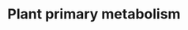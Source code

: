 ---
annotations:
- type: Pathway Ontology
  value: citric acid cycle pathway
- type: Pathway Ontology
  value: glycolysis pathway
authors:
- Maria Cecilia
- Khanspers
- Mkutmon
- Eweitz
description: 'Plant Primary Metabolism Metapathway  Contains:  - Calvin Cycle (chloroplast)
  - Glycolysis (cytosol) - Krebs Cycle (mitochondria) - Chloroplastic Amino Acid Metabolism
  - Chloroplast Electron Transport Chain - Sucrose Metabolism - Starch Metabolism  Does
  not yet contain A. thaliana annotations.'
last-edited: 2021-05-27
organisms:
- Arabidopsis thaliana
redirect_from:
- /index.php/Pathway:WP3623
- /instance/WP3623
schema-jsonld:
- '@context': https://schema.org/
  '@id': https://wikipathways.github.io/pathways/WP3623.html
  '@type': Dataset
  creator:
    '@type': Organization
    name: WikiPathways
  description: 'Plant Primary Metabolism Metapathway  Contains:  - Calvin Cycle (chloroplast)
    - Glycolysis (cytosol) - Krebs Cycle (mitochondria) - Chloroplastic Amino Acid
    Metabolism - Chloroplast Electron Transport Chain - Sucrose Metabolism - Starch
    Metabolism  Does not yet contain A. thaliana annotations.'
  keywords:
  - malic enzyme 1
  - glyceraldehyde 3-phosphate dehydrogenase 2
  - ATP-dependent phosphofructokinase 3
  - NADH
  - PPi
  - glycerate 3-phosphate
  - phosphoenolpyruvate carboxylase 3
  - phosphoglycerate kinase
  - H2O
  - pyruvate kinase
  - ATP-dependent phosphofructokinase 1
  - Dihydroxyacetone phosphate
  - phosphoenolpyruvate carboxylase 2
  - ADP
  - HCO3-
  - pyruvate
  - PPi-dependent phosphofructokinase alpha 1
  - malic enzyme 3
  - glycerate 2-phosphate
  - ATP-dependent phosphofructokinase 6
  - glyceraldehyde 3-phosphate dehydrogenase 1
  - NADP+
  - glyceraldahyde-3-phosphate
  - NADPH
  - triose phosphate isomerase
  - malate dehydrogenase 2
  - NAD+
  - phosphoglycerate mutase 2
  - Pi
  - malate dehydrogenase 1
  - malate
  - ATP
  - ATP-dependent phosphofructokinase 7
  - enolase 3
  - fructose 1,6-bisphosphate
  - PPi-dependent phosphofructokinase beta 2
  - phosphoenolpyruvate carboxylase 1
  - glycerate 1,3-bisphosphate
  - phosphoglycerate mutase 1
  - PPi-dependent phosphofructokinase beta 1
  - enolase 2
  - ATP-dependent phosphofructokinase 2
  - PPi-dependent phosphofructokinase alpha 2
  - phosphoenolpyruvate carboxylase 4
  - fructose 6-phosphate
  - fructose 1,6-bisphosphate aldolase
  - phosphoenolpyruvate
  - oxaloacetate
  - malic enzyme 2
  license: CC0
  name: Plant primary metabolism
seo: CreativeWork
title: Plant primary metabolism
wpid: WP3623
---